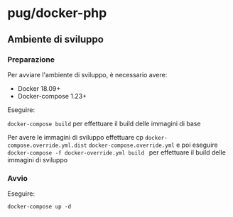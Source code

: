 # pug/docker-php

## Ambiente di sviluppo
### Preparazione
Per avviare l'ambiente di sviluppo, è necessario avere:
 - Docker 18.09+
 - Docker-compose 1.23+
 
Eseguire:

`docker-compose build` per effettuare il build delle immagini di base

Per avere le immagini di sviluppo effettuare cp `docker-compose.override.yml.dist` `docker-compose.override.yml`
e poi eseguire `docker-compose -f docker-override.yml build ` per effettuare il build delle immagini di sviluppo

 
### Avvio

Eseguire:

`docker-compose up -d`
